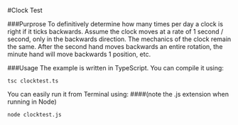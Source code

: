 #Clock Test

###Purprose
To definitively determine how many times per day a clock is right if it ticks backwards. Assume the clock moves at a rate of 1 second / second, only in the backwards direction. The mechanics of the clock remain the same. After the second hand moves backwards an entire rotation, the minute hand will move backwards 1 position, etc.

###Usage
The example is written in TypeScript. You can compile it using:
```
tsc clocktest.ts
```
You can easily run it from Terminal using:
####(note the .js extension when running in Node)
```
node clocktest.js
```
